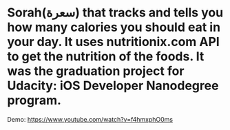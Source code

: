 # Sorah(سعرة) that tracks and tells you how many calories you should eat in your day. It uses nutritionix.com API to get the nutrition of the foods. It was the graduation project for Udacity: iOS Developer Nanodegree program.
Demo: https://www.youtube.com/watch?v=f4hmxphO0ms
